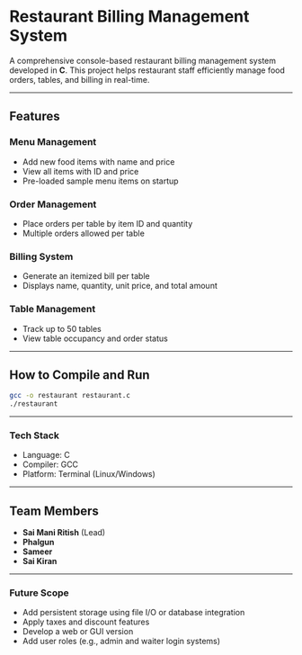 # Restaurant Billing Management System

A comprehensive console-based restaurant billing management system developed in **C**. This project helps restaurant staff efficiently manage food orders, tables, and billing in real-time.

---

## Features

### Menu Management
- Add new food items with name and price
- View all items with ID and price
- Pre-loaded sample menu items on startup

### Order Management
- Place orders per table by item ID and quantity
- Multiple orders allowed per table

### Billing System
- Generate an itemized bill per table
- Displays name, quantity, unit price, and total amount

### Table Management
- Track up to 50 tables
- View table occupancy and order status

---

## How to Compile and Run

```bash
gcc -o restaurant restaurant.c
./restaurant
```

---

### Tech Stack
- Language: C
- Compiler: GCC
- Platform: Terminal (Linux/Windows)

---

## Team Members

- **Sai Mani Ritish** (Lead)
- **Phalgun**
- **Sameer**
- **Sai Kiran**

---

### Future Scope
- Add persistent storage using file I/O or database integration
- Apply taxes and discount features
- Develop a web or GUI version
- Add user roles (e.g., admin and waiter login systems)
